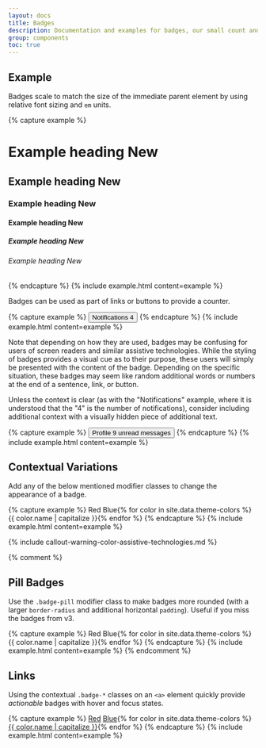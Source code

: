 ```yaml
---
layout: docs
title: Badges
description: Documentation and examples for badges, our small count and labeling component.
group: components
toc: true
---
```


## Example

Badges scale to match the size of the immediate parent element by using relative font sizing and `em` units.

{% capture example %}
<h1>Example heading <span class="badge badge-blue">New</span></h1>
<h2>Example heading <span class="badge badge-blue">New</span></h2>
<h3>Example heading <span class="badge badge-blue">New</span></h3>
<h4>Example heading <span class="badge badge-blue">New</span></h4>
<h5>Example heading <span class="badge badge-blue">New</span></h5>
<h6>Example heading <span class="badge badge-blue">New</span></h6>
{% endcapture %}
{% include example.html content=example %}

Badges can be used as part of links or buttons to provide a counter.

{% capture example %}
<button type="button" class="btn btn-red">
  Notifications <span class="badge badge-light">4</span>
</button>
{% endcapture %}
{% include example.html content=example %}

Note that depending on how they are used, badges may be confusing for users of screen readers and similar assistive technologies. While the styling of badges provides a visual cue as to their purpose, these users will simply be presented with the content of the badge. Depending on the specific situation, these badges may seem like random additional words or numbers at the end of a sentence, link, or button.

Unless the context is clear (as with the "Notifications" example, where it is understood that the "4" is the number of notifications), consider including additional context with a visually hidden piece of additional text.

{% capture example %}
<button type="button" class="btn btn-red">
  Profile <span class="badge badge-light">9</span>
  <span class="sr-only">unread messages</span>
</button>
{% endcapture %}
{% include example.html content=example %}

## Contextual Variations

Add any of the below mentioned modifier classes to change the appearance of a badge.

{% capture example %}
<span class="badge badge-red">Red</span>
<span class="badge badge-blue">Blue</span>{% for color in site.data.theme-colors %}
<span class="badge badge-{{ color.name }}">{{ color.name | capitalize }}</span>{% endfor %}
{% endcapture %}
{% include example.html content=example %}

{% include callout-warning-color-assistive-technologies.md %}

{% comment %}
## Pill Badges

Use the `.badge-pill` modifier class to make badges more rounded (with a larger `border-radius` and additional horizontal `padding`). Useful if you miss the badges from v3.

{% capture example %}
<span class="badge badge-pill badge-red">Red</span>
<span class="badge badge-pill badge-blue">Blue</span>{% for color in site.data.theme-colors %}
<span class="badge badge-pill badge-{{ color.name }}">{{ color.name | capitalize }}</span>{% endfor %}
{% endcapture %}
{% include example.html content=example %}
{% endcomment %}

## Links

Using the contextual `.badge-*` classes on an `<a>` element quickly provide _actionable_ badges with hover and focus states.

{% capture example %}
<a href="#" class="badge badge-link badge-red">Red</a>
<a href="#" class="badge badge-link badge-blue">Blue</a>{% for color in site.data.theme-colors %}
<a href="#" class="badge badge-link badge-{{ color.name }}">{{ color.name | capitalize }}</a>{% endfor %}
{% endcapture %}
{% include example.html content=example %}
